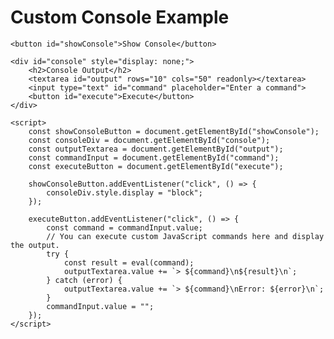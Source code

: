 <!DOCTYPE html>
<html>
<head>
    <title>Custom Console</title>
</head>
<body>
    <h1>Custom Console Example</h1>

    <button id="showConsole">Show Console</button>

    <div id="console" style="display: none;">
        <h2>Console Output</h2>
        <textarea id="output" rows="10" cols="50" readonly></textarea>
        <input type="text" id="command" placeholder="Enter a command">
        <button id="execute">Execute</button>
    </div>

    <script>
        const showConsoleButton = document.getElementById("showConsole");
        const consoleDiv = document.getElementById("console");
        const outputTextarea = document.getElementById("output");
        const commandInput = document.getElementById("command");
        const executeButton = document.getElementById("execute");

        showConsoleButton.addEventListener("click", () => {
            consoleDiv.style.display = "block";
        });

        executeButton.addEventListener("click", () => {
            const command = commandInput.value;
            // You can execute custom JavaScript commands here and display the output.
            try {
                const result = eval(command);
                outputTextarea.value += `> ${command}\n${result}\n`;
            } catch (error) {
                outputTextarea.value += `> ${command}\nError: ${error}\n`;
            }
            commandInput.value = "";
        });
    </script>
</body>
</html>
